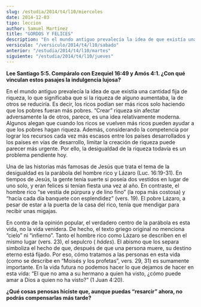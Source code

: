 ```yaml
---
slug: /estudia/2014/t4/l10/miercoles
date: 2014-12-03
tipo: leccion
author: Samuel Martínez
title: "GORDOS Y FELICES"
description: "En el mundo antiguo prevalecía la idea de que existía una cantidad fija de  riqueza, lo que significaba que si la riqueza de alguno aumentaba, la de otros  se reduciría. Es decir, los ricos podían ser más ricos solo haciendo que los  pobres fueran más pobres. “Crear” riqueza s..."
versiculo: "/versiculo/2014/t4/l10/sabado"
anterior: "/estudia/2014/t4/l10/martes"
siguiente: "/estudia/2014/t4/l10/jueves"
---
```


**Lee Santiago 5:5. Compáralo con Ezequiel 16:49 y Amós 4:1. ¿Con qué vinculan estos pasajes la indulgencia lujosa?**

En el mundo antiguo prevalecía la idea de que existía una cantidad fija de riqueza, lo que significaba que si la riqueza de alguno aumentaba, la de otros se reduciría. Es decir, los ricos podían ser más ricos solo haciendo que los pobres fueran más pobres. “Crear” riqueza sin afectar adversamente la de otros, parece, es una idea relativamente moderna. Algunos alegan que cuando los ricos se vuelven más ricos pueden ayudar a que los pobres hagan riqueza. Además, considerando la competencia por lograr los recursos cada vez más escasos entre los países desarrollados y los países en vías de desarrollo, limitar la creación de riqueza puede parecer más urgente. Por ello, la desigualdad de la riqueza todavía es un problema pendiente hoy.

Una de las historias más famosas de Jesús que trata el tema de la desigualdad es la parábola del hombre rico y Lázaro (Luc. 16:19-31). En tiempos de Jesús, la gente tenía suerte si poseía dos vestidos en lugar de uno solo, y eran felices si tenían fiesta una vez al año. En contraste, el hombre rico “se vestía de púrpura y de lino fino” (la ropa más costosa) y “hacía cada día banquete con esplendidez” (vers. 19). El pobre Lázaro, a pesar de estar a la puerta de la casa del rico, tenía que mendigar para recibir unas migajas.

En contra de la opinión popular, el verdadero centro de la parábola es esta vida, no la vida venidera. De hecho, el texto griego original no menciona “cielo” ni “infierno”. Tanto el hombre rico como Lázaro se describen en el mismo lugar (vers. 23), el sepulcro ( _hádes_). El abismo que los separa simboliza el hecho de que, después de que una persona muere, su destino eterno está fijado. Por eso, cómo tratamos a las personas en esta vida (como se describe en “Moisés y los profetas”, vers. 29, 31) es sumamente importante. En la vida futura no podemos hacer lo que dejamos de hacer en esta vida: “El que no ama a su hermano a quien ha visto, ¿cómo puede amar a Dios a quien no ha visto?” (1 Juan 4:20).

**¿Qué cosas penosas hiciste que, aunque puedas “resarcir” ahora, no podrás compensarlas más tarde?**
